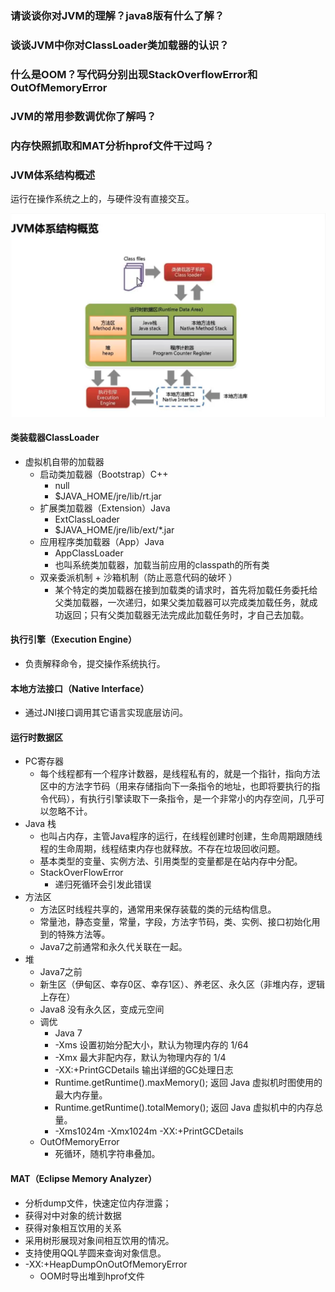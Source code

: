  ### 请谈谈你对JVM的理解？java8版有什么了解？



### 谈谈JVM中你对ClassLoader类加载器的认识？

### 什么是OOM？写代码分别出现StackOverflowError和OutOfMemoryError

### JVM的常用参数调优你了解吗？

### 内存快照抓取和MAT分析hprof文件干过吗？

### JVM体系结构概述

运行在操作系统之上的，与硬件没有直接交互。

![05D5AF57-6269-4555-BFA7-A69FE005B8F2](../imgs/05D5AF57-6269-4555-BFA7-A69FE005B8F2.png)

#### 类装载器ClassLoader

- 虚拟机自带的加载器
  - 启动类加载器（Bootstrap）C++  
    - null
    - $JAVA_HOME/jre/lib/rt.jar
  - 扩展类加载器（Extension）Java   
    - ExtClassLoader
    - $JAVA_HOME/jre/lib/ext/*.jar
  - 应用程序类加载器（App）Java 
    - AppClassLoader
    - 也叫系统类加载器，加载当前应用的classpath的所有类 
  - 双亲委派机制 + 沙箱机制（防止恶意代码的破坏 ）
    - 某个特定的类加载器在接到加载类的请求时，首先将加载任务委托给父类加载器，一次递归，如果父类加载器可以完成类加载任务，就成功返回；只有父类加载器无法完成此加载任务时，才自己去加载。

#### 执行引擎（Execution Engine）

- 负责解释命令，提交操作系统执行。

#### 本地方法接口（Native Interface）

- 通过JNI接口调用其它语言实现底层访问。

#### 运行时数据区

- PC寄存器
  - 每个线程都有一个程序计数器，是线程私有的，就是一个指针，指向方法区中的方法字节码（用来存储指向下一条指令的地址，也即将要执行的指令代码），有执行引擎读取下一条指令，是一个非常小的内存空间，几乎可以忽略不计。
- Java 栈
  - 也叫占内存，主管Java程序的运行，在线程创建时创建，生命周期跟随线程的生命周期，线程结束内存也就释放。不存在垃圾回收问题。
  - 基本类型的变量、实例方法、引用类型的变量都是在站内存中分配。
  - StackOverFlowError
    - 递归死循环会引发此错误
- 方法区
  - 方法区时线程共享的，通常用来保存装载的类的元结构信息。
  - 常量池，静态变量，常量，字段，方法字节码，类、实例、接口初始化用到的特殊方法等。
  - Java7之前通常和永久代关联在一起。
- 堆
  - Java7之前
  - 新生区（伊甸区、幸存0区、幸存1区）、养老区、永久区（非堆内存，逻辑上存在）
  - Java8 没有永久区，变成元空间
  - 调优
    - Java 7
    - -Xms 设置初始分配大小，默认为物理内存的 1/64 
    - -Xmx 最大非配内存，默认为物理内存的 1/4
    - -XX:+PrintGCDetails 输出详细的GC处理日志
    - Runtime.getRuntime().maxMemory(); 返回 Java 虚拟机时图使用的最大内存量。
    - Runtime.getRuntime().totalMemory(); 返回 Java 虚拟机中的内存总量。
    - -Xms1024m -Xmx1024m -XX:+PrintGCDetails
  - OutOfMemoryError
    - 死循环，随机字符串叠加。

#### MAT（Eclipse Memory Analyzer）

- 分析dump文件，快速定位内存泄露；
- 获得对中对象的统计数据
- 获得对象相互饮用的关系
- 采用树形展现对象间相互饮用的情况。
- 支持使用QQL芋圆来查询对象信息。
- -XX:+HeapDumpOnOutOfMemoryError
  - OOM时导出堆到hprof文件

